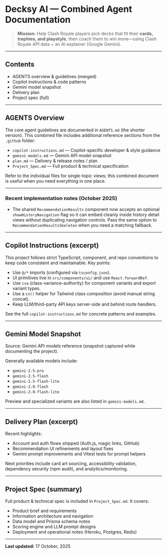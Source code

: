 # Decksy AI — Combined Agent Documentation

> **Mission:** Help Clash Royale players pick decks that fit their **cards, trophies, and playstyle**, then coach them to win more—using Clash Royale API data + an AI explainer (Google Gemini).

---

## Contents

- AGENTS overview & guidelines (merged)
- Copilot instructions & code patterns
- Gemini model snapshot
- Delivery plan
- Project spec (full)

---

## AGENTS Overview

The core agent guidelines are documented in `AGENTS.md` (the shorter version). This combined file includes additional reference sections from the `.github` folder:

- `copilot-instructions.md` — Copilot-specific developer & style guidance
- `gemini-models.md` — Gemini API model snapshot
- `plan.md` — Delivery & release notes / plan
- `Project_Spec.md` — Full product & technical specification

Refer to the individual files for single-topic views; this combined document is useful when you need everything in one place.

---

### Recent implementation notes (October 2025)

- The shared `RecommendationResults` component now accepts an optional `showHistoryNavigation` flag so it can embed cleanly inside history detail views without duplicating navigation controls. Pass the same option to `RecommendationResultsSkeleton` when you need a matching fallback.

---

## Copilot Instructions (excerpt)

This project follows strict TypeScript, component, and repo conventions to keep code consistent and maintainable. Key points:

- Use `@/*` imports (configured via `tsconfig.json`).
- UI primitives live in `src/components/ui/` and use `React.forwardRef`.
- Use `cva` (class-variance-authority) for component variants and export variant types.
- Use a `cn()` helper for Tailwind class composition (avoid manual string concat).
- Keep LLM/third-party API keys server-side and behind route handlers.

See the full `copilot-instructions.md` for concrete patterns and examples.

---

## Gemini Model Snapshot

Source: Gemini API models reference (snapshot captured while documenting the project).

Generally available models include:
- `gemini-2.5-pro`
- `gemini-2.5-flash`
- `gemini-2.5-flash-lite`
- `gemini-2.0-flash`
- `gemini-2.0-flash-lite`

Preview and specialized variants are also listed in `gemini-models.md`.

---

## Delivery Plan (excerpt)

Recent highlights:

- Account and auth flows shipped (Auth.js, magic links, GitHub)
- Recommendation UI refinements and layout fixes
- Gemini prompt improvements and Vitest tests for prompt helpers

Next priorities include card art sourcing, accessibility validation, dependency security (npm audit), and analytics/monitoring.

---

## Project Spec (summary)

Full product & technical spec is included in `Project_Spec.md`. It covers:

- Product brief and requirements
- Information architecture and navigation
- Data model and Prisma schema notes
- Scoring engine and LLM prompt designs
- Deployment and operational notes (Heroku, Postgres, Redis)

---

**Last updated:** 17 October, 2025